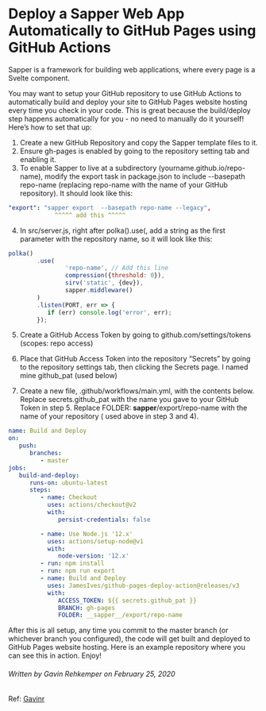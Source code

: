 # Deploy a Sapper Web App Automatically to GitHub Pages using GitHub Actions

Sapper is a framework for building web applications, where every page is a Svelte component.

You may want to setup your GitHub repository to use GitHub Actions to automatically build and deploy your site to GitHub
Pages website hosting every time you check in your code. This is great because the build/deploy step happens
automatically for you - no need to manually do it yourself! Here’s how to set that up:

1. Create a new GitHub Repository and copy the Sapper template files to it.
2. Ensure gh-pages is enabled by going to the repository setting tab and enabling it.
3. To enable Sapper to live at a subdirectory (yourname.github.io/repo-name), modify the export task in package.json to
   include --basepath repo-name
   (replacing repo-name with the name of your GitHub repository). It should look like this:

```yaml
"export": "sapper export  --basepath repo-name --legacy",
             ^^^^^ add this ^^^^^
```

4. In src/server.js, right after polka().use(, add a string as the first parameter with the repository name, so it will
   look like this:

```javascript
polka()
        .use(
                'repo-name', // Add this line
                compression({threshold: 0}),
                sirv('static', {dev}),
                sapper.middleware()
        )
        .listen(PORT, err => {
           if (err) console.log('error', err);
        });
```

5. Create a GitHub Access Token by going to github.com/settings/tokens (scopes: repo access)
6. Place that GitHub Access Token into the repository “Secrets” by going to the repository settings tab, then clicking
   the Secrets page. I named mine github_pat (used below)

7. Create a new file, .github/workflows/main.yml, with the contents below. Replace secrets.github_pat with the name you
   gave to your GitHub Token in step 5. Replace FOLDER: __sapper__/export/repo-name with the name of your repository (
   used above in step 3 and 4).

```yaml
name: Build and Deploy
on:
   push:
      branches:
         - master
jobs:
   build-and-deploy:
      runs-on: ubuntu-latest
      steps:
         - name: Checkout
           uses: actions/checkout@v2
           with:
              persist-credentials: false

         - name: Use Node.js '12.x'
           uses: actions/setup-node@v1
           with:
              node-version: '12.x'
         - run: npm install
         - run: npm run export
         - name: Build and Deploy
           uses: JamesIves/github-pages-deploy-action@releases/v3
           with:
              ACCESS_TOKEN: ${{ secrets.github_pat }}
              BRANCH: gh-pages
              FOLDER: __sapper__/export/repo-name
```

After this is all setup, any time you commit to the master branch (or whichever branch you configured), the code will
get built and deployed to GitHub Pages website hosting. Here is an example repository where you can see this in action.
Enjoy!

###### Written by Gavin Rehkemper on February 25, 2020

Ref: [Gavinr](https://gavinr.com/svelte-sapper-github-pages-actions/)
